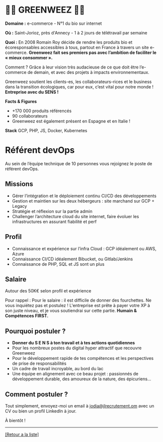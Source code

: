 # 👩‍🌾 GREENWEEZ 👩‍🌾  

**Domaine :** e-commerce - N°1 du bio sur internet 

**Où :** Saint-Jorioz, près d'Annecy - 1 à 2 jours de télétravail par semaine 

**Quoi :** 	En 2008 Romain Roy décide de rendre les produits bio et écoresponsables accessibles à tous, partout en France à travers un site e-commerce. **Greenweez fait ses premiers pas avec l’ambition de faciliter le « mieux consommer ».**

Comment ? Grâce à leur vision très audacieuse de ce que doit être l’e-commerce de demain, et avec des projets à impacts environnementaux. 

Greenweez soutient les clients-es, les collaborateurs-rices et le business dans la transition écologiques, car pour eux, c’est vital pour notre monde ! **Entreprise avec du SENS !**

**Facts & Figures**

* +170 000 produits référencés 
* 90 collaborateurs 
* Greenweez est également présent en Espagne et en Italie ! 

**Stack**
GCP, PHP, JS, Docker, Kubernetes 

# Référent devOps

Au sein de l’équipe technique de 10 personnes vous rejoignez le poste de référent devOps. 

## Missions

* Gérer l’intégration et le déploiement continu CI/CD des développements 
* Gestion et maintien sur les deux hébergeurs : site marchand sur GCP + Legacy 
* Stratégie et réflexion sur la partie admin 
* Challenger l’architecture cloud du site internet, faire évoluer les infrastructures en assurant fiabilité et perf 

## Profil

* Connaissance et expérience sur l’infra Cloud : GCP idéalement ou AWS, Azure 
* Connaissance CI/CD idéalement Bibucket, ou Gitlab/Jenkins 
* Connaissance de PHP, SQL et JS sont un plus 

## Salaire 

Autour des 50K€ selon profil et expérience 

Pour rappel : Pour le salaire : il est difficile de donner des fourchettes. Ne vous inquiétez pas et postulez ! L'entreprise est prête à payer votre XP à son juste niveau, et je vous soutiendrai sur cette partie. **Humain & Compétences FIRST.**


## Pourquoi postuler ? 

* **Donner du S E N S à ton travail et à tes actions quotidiennes** 
* Pour les nombreux postes du digital hyper attractif que recouvre Greenweez 
* Pour le développement rapide de tes compétences et les perspectives de prise de responsabilités 
* Un cadre de travail incroyable, au bord du lac 
* Une équipe en alignement avec ce beau projet : passionnés de développement durable, des amoureux de la nature, des épicuriens… 

## Comment postuler ? 

Tout simplement, envoyez-moi un email à jodia@jlrecrutement.om  avec un CV ou bien un profil LinkedIn à jour. 

À bientôt !

----
<a href="https://github.com/jlondiche/job-board-php/blob/master/README.md">[Retour a la liste]</a>